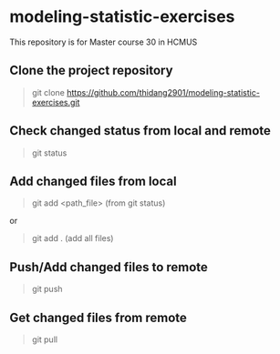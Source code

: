 # modeling-statistic-exercises
This repository is for Master course 30 in HCMUS

## Clone the project repository
> git clone https://github.com/thidang2901/modeling-statistic-exercises.git

## Check changed status from local and remote
> git status

## Add changed files from local
> git add <path_file> (from git status)

or

> git add . (add all files)

## Push/Add changed files to remote
> git push

## Get changed files from remote
> git pull
